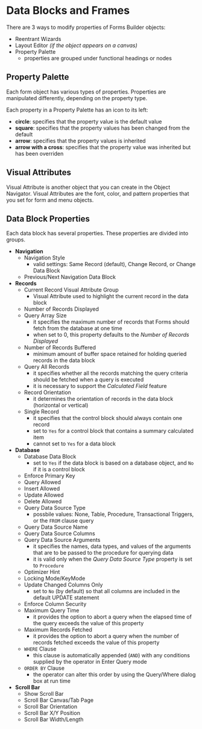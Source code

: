 # Data Blocks and Frames

There are 3 ways to modify properties of Forms Builder objects:
- Reentrant Wizards
- Layout Editor *(if the object appears on a canvas)*
- Property Palette
    - properties are grouped under functional headings or nodes

## Property Palette

Each form object has various types of properties. Properties are manipulated differently, depending on the property type.

Each property in a Property Palette has an icon to its left:
- **circle**: specifies that the property value is the default value
- **square**: specifies that the property values has been changed from the default
- **arrow**: specifies that the property values is inherited
- **arrow with a cross**: specifies that the property value was inherited but has been overriden 

## Visual Attributes

Visual Attribute is another object that you can create in the Object Navigator. Visual Attributes are the font, color, and pattern properties that you set for form and menu objects. 

## Data Block Properties

Each data block has several properties. These properties are divided into groups.
- **Navigation**
    - Navigation Style
        - valid settings: Same Record (default), Change Record, or Change Data Block
    - Previous/Next Navigation Data Block
- **Records**
    - Current Record Visual Attribute Group
        - Visual Attribute used to highlight the current record in the data block
    - Number of Records Displayed
    - Query Array Size
        - it specifies the maximum number of records that Forms should
fetch from the database at one time
        - when set to 0, this property defaults to the *Number of Records Displayed*
    - Number of Records Buffered
        - minimum amount of buffer space retained for holding queried records in the data block
    - Query All Records
        - it specifies whether all the records matching the query criteria should be fetched when a query is executed
        - it is necessary to support the *Calculated Field* feature
    - Record Orientation
        - it determines the orientation of records in the data block (horizontal or vertical)
    - Single Record 
        - it specifies that the control block should always contain one record
        - set to ```Yes``` for a control block that contains a summary calculated item
        - cannot set to ```Yes``` for a data block
- **Database**
    - Database Data Block
        - set to ```Yes``` if the data block is based on a database object, and ```No``` if it is a control block
    - Enforce Primary Key
    - Query Allowed
    - Insert Allowed
    - Update Allowed
    - Delete Allowed
    - Query Data Source Type
        - possbile values: None, Table, Procedure, Transactional Triggers, or the ```FROM``` clause query
    - Query Data Source Name
    - Query Data Source Columns
    - Query Data Source Arguments
        - it specifies the names, data types, and values of the arguments that are to be passed to the procedure for querying data
        - it is valid only when the *Query Data Source Type* property is set to ```Procedure```
    - Optimizer Hint
    - Locking Mode/KeyMode
    - Update Changed Columns Only
        - set to ```No``` (by default) so that all columns are included in the default UPDATE statement
    - Enforce Column Security
    - Maximum Query Time
        - it provides the option to abort a query when the elapsed time
of the query exceeds the value of this property
    - Maximum Records Fetched
        - it provides the option to abort a query when the number
of records fetched exceeds the value of this property
    - ```WHERE``` Clause
        - this clause is automatically appended (```AND```) with any conditions supplied by the operator in Enter Query mode
    - ```ORDER BY``` Clause
        - the operator can alter this order by using the Query/Where dialog box at run time
- **Scroll Bar**
    - Show Scroll Bar
    - Scroll Bar Canvas/Tab Page
    - Scroll Bar Orientation
    - Scroll Bar X/Y Position
    - Scroll Bar Width/Length
